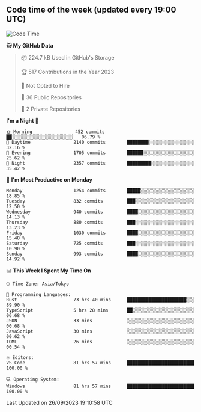 ## Code time of the week (updated every 19:00 UTC)

<!--START_SECTION:waka-->
![Code Time](http://img.shields.io/badge/Code%20Time-2%2C130%20hrs%2040%20mins-blue)

**🐱 My GitHub Data** 

> 📦 224.7 kB Used in GitHub's Storage 
 > 
> 🏆 517 Contributions in the Year 2023
 > 
> 🚫 Not Opted to Hire
 > 
> 📜 36 Public Repositories 
 > 
> 🔑 2 Private Repositories 
 > 
**I'm a Night 🦉** 

```text
🌞 Morning                452 commits         ██░░░░░░░░░░░░░░░░░░░░░░░   06.79 % 
🌆 Daytime                2140 commits        ████████░░░░░░░░░░░░░░░░░   32.16 % 
🌃 Evening                1705 commits        ██████░░░░░░░░░░░░░░░░░░░   25.62 % 
🌙 Night                  2357 commits        █████████░░░░░░░░░░░░░░░░   35.42 % 
```
📅 **I'm Most Productive on Monday** 

```text
Monday                   1254 commits        █████░░░░░░░░░░░░░░░░░░░░   18.85 % 
Tuesday                  832 commits         ███░░░░░░░░░░░░░░░░░░░░░░   12.50 % 
Wednesday                940 commits         ████░░░░░░░░░░░░░░░░░░░░░   14.13 % 
Thursday                 880 commits         ███░░░░░░░░░░░░░░░░░░░░░░   13.23 % 
Friday                   1030 commits        ████░░░░░░░░░░░░░░░░░░░░░   15.48 % 
Saturday                 725 commits         ███░░░░░░░░░░░░░░░░░░░░░░   10.90 % 
Sunday                   993 commits         ████░░░░░░░░░░░░░░░░░░░░░   14.92 % 
```


📊 **This Week I Spent My Time On** 

```text
🕑︎ Time Zone: Asia/Tokyo

💬 Programming Languages: 
Rust                     73 hrs 40 mins      ██████████████████████░░░   89.90 % 
TypeScript               5 hrs 28 mins       ██░░░░░░░░░░░░░░░░░░░░░░░   06.68 % 
JSON                     33 mins             ░░░░░░░░░░░░░░░░░░░░░░░░░   00.68 % 
JavaScript               30 mins             ░░░░░░░░░░░░░░░░░░░░░░░░░   00.62 % 
TOML                     26 mins             ░░░░░░░░░░░░░░░░░░░░░░░░░   00.54 % 

🔥 Editors: 
VS Code                  81 hrs 57 mins      █████████████████████████   100.00 % 

💻 Operating System: 
Windows                  81 hrs 57 mins      █████████████████████████   100.00 % 
```


 Last Updated on 26/09/2023 19:10:58 UTC
<!--END_SECTION:waka-->